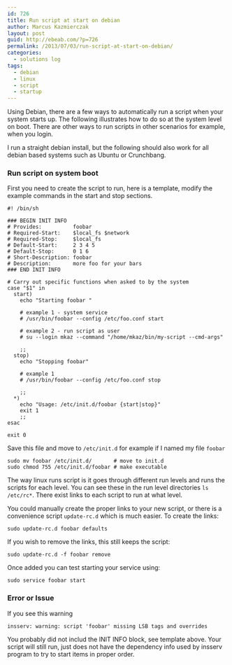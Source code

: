 ```yaml
---
id: 726
title: Run script at start on debian
author: Marcus Kazmierczak
layout: post
guid: http://ebeab.com/?p=726
permalink: /2013/07/03/run-script-at-start-on-debian/
categories:
  - solutions log
tags:
  - debian
  - linux
  - script
  - startup
---
```

Using Debian, there are a few ways to automatically run a script when your system starts up. The following illustrates how to do so at the system level on boot. There are other ways to run scripts in other scenarios for example, when you login.

I run a straight debian install, but the following should also work for all debian based systems such as Ubuntu or Crunchbang.

### Run script on system boot

First you need to create the script to run, here is a template, modify the example commands in the start and stop sections.

<pre><code class="bash">#! /bin/sh

### BEGIN INIT INFO
# Provides:          foobar
# Required-Start:    $local_fs $network
# Required-Stop:     $local_fs
# Default-Start:     2 3 4 5
# Default-Stop:      0 1 6
# Short-Description: foobar
# Description:       more foo for your bars
### END INIT INFO

# Carry out specific functions when asked to by the system
case "$1" in
  start)
    echo "Starting foobar "
    
    # example 1 - system service
    # /usr/bin/foobar --config /etc/foo.conf start

    # example 2 - run script as user
    # su --login mkaz --command "/home/mkaz/bin/my-script --cmd-args"
    
    ;;
  stop)
    echo "Stopping foobar"
    
    # example 1
    # /usr/bin/foobar --config /etc/foo.conf stop

    ;;
  *)
    echo "Usage: /etc/init.d/foobar {start|stop}"
    exit 1
    ;;
esac

exit 0
</code></pre>

Save this file and move to `/etc/init.d` for example if I named my file `foobar`

<pre><code class="bash">sudo mv foobar /etc/init.d/       # move to init.d
sudo chmod 755 /etc/init.d/foobar # make executable
</code></pre>

The way linux runs script is it goes through different run levels and runs the scripts for each level. You can see these in the run level directories `ls /etc/rc*`. There exist links to each script to run at what level.

You could manually create the proper links to your new script, or there is a convenience script `update-rc.d` which is much easier. To create the links:

<pre><code class="bash">sudo update-rc.d foobar defaults  
</code></pre>

If you wish to remove the links, this still keeps the script:

<pre><code class="bash">sudo update-rc.d -f foobar remove
</code></pre>

Once added you can test starting your service using:

<pre><code class="bash">sudo service foobar start
</code></pre>

### Error or Issue

If you see this warning

    insserv: warning: script 'foobar' missing LSB tags and overrides
    

You probably did not includ the INIT INFO block, see template above. Your script will still run, just does not have the dependency info used by insserv program to try to start items in proper order.
